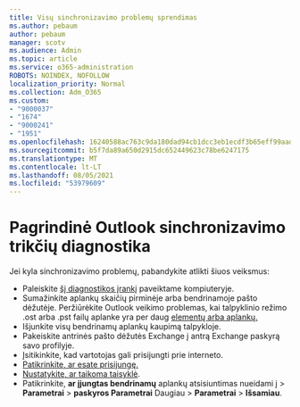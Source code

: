 ```yaml
---
title: Visų sinchronizavimo problemų sprendimas
ms.author: pebaum
author: pebaum
manager: scotv
ms.audience: Admin
ms.topic: article
ms.service: o365-administration
ROBOTS: NOINDEX, NOFOLLOW
localization_priority: Normal
ms.collection: Adm_O365
ms.custom:
- "9000037"
- "1674"
- "9000241"
- "1951"
ms.openlocfilehash: 16240588ac763c9da180dad94cb1dcc3eb1ecdf3b65eff99aadf478331b91d59
ms.sourcegitcommit: b5f7da89a650d2915dc652449623c78be6247175
ms.translationtype: MT
ms.contentlocale: lt-LT
ms.lasthandoff: 08/05/2021
ms.locfileid: "53979609"
---
```

# <a name="basic-outlook-sync-troubleshooting"></a>Pagrindinė Outlook sinchronizavimo trikčių diagnostika

Jei kyla sinchronizavimo problemų, pabandykite atlikti šiuos veiksmus:

- Paleiskite [šį diagnostikos įrankį](https://aka.ms/sara-outlooksendreceive) paveiktame kompiuteryje.
- Sumažinkite aplankų skaičių pirminėje arba bendrinamoje pašto dėžutėje. Peržiūrėkite Outlook veikimo problemas, kai talpyklinio režimo .ost arba .pst failų aplanke yra per daug [elementų arba aplankų.](https://support.microsoft.com/help/2768656/outlook-performance-issues-when-there-are-too-many-items-or-folders-in)
- Išjunkite visų bendrinamų aplankų kaupimą talpykloje.
- Pakeiskite antrinės pašto dėžutės Exchange į antrą Exchange paskyrą savo profilyje.
- Įsitikinkite, kad vartotojas gali prisijungti prie interneto. 
- [Patikrinkite, ar esate prisijungę.](https://support.office.com/article/2460e4a8-16c7-47fc-b204-b1549275aac9)
- [Nustatykite, ar taikoma taisyklė](https://support.office.com/article/C24F5DEA-9465-4DF4-AD17-A50704D66C59).
- Patikrinkite, **ar įjungtas bendrinamų** aplankų atsisiuntimas nueidami į   >  **Parametrai**  >  **paskyros Parametrai** Daugiau  >  **Parametrai**  >  **Išsamiau**.
